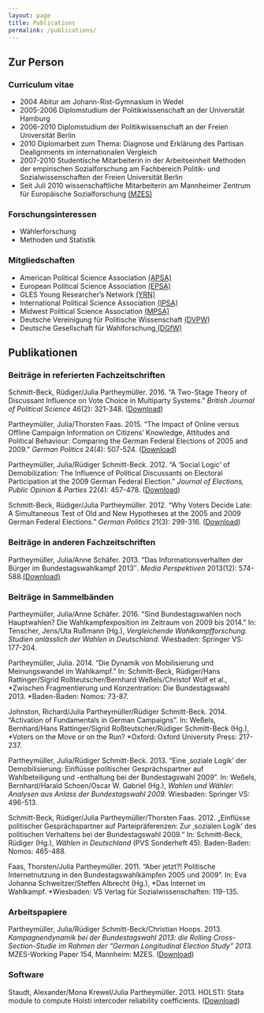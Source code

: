 ```yaml
---
layout: page
title: Publications
permalink: /publications/
---
```


Zur Person
----------

### Curriculum vitae

-   2004 Abitur am Johann-Rist-Gymnasium in Wedel
-   2005-2006 Diplomstudium der Politikwissenschaft an der Universität
    Hamburg
-   2006-2010 Diplomstudium der Politikwissenschaft an der Freien
    Universität Berlin
-   2010 Diplomarbeit zum Thema: Diagnose und Erklärung des Partisan
    Dealignments im internationalen Vergleich
-   2007-2010 Studentische Mitarbeiterin in der Arbeitseinheit Methoden
    der empirischen Sozialforschung am Fachbereich Politik- und
    Sozialwissenschaften der Freien Universität Berlin
-   Seit Juli 2010 wissenschaftliche Mitarbeiterin am Mannheimer Zentrum
    für Europäische
    Sozialforschung [(MZES)](http://www.mzes.uni-mannheim.de/d7/de)

### Forschungsinteressen

-   Wählerforschung
-   Methoden und Statistik

### Mitgliedschaften

-   American Political Science
    Association [(APSA)](http://www.apsanet.org/)
-   European Political Science
    Association [(EPSA)](http://www.epsanet.org/)
-   GLES Young Researcher’s
    Network [(YRN)](http://www.gles.eu/youngresearchers_startseite.htm)
-   International Political Science
    Association [(IPSA)](http://www.ipsa.org/)
-   Midwest Political Science
    Association [(MPSA)](http://www.mpsanet.org/)
-   Deutsche Vereinigung für Politische
    Wissenschaft [(DVPW)](http://www.dvpw.de/)
-   Deutsche Gesellschaft für
    Wahlforschung[ (DGfW)](http://www.dgfw.info/)

Publikationen
-------------

### Beiträge in referierten Fachzeitschriften

Schmitt-Beck, Rüdiger/Julia Partheymüller. 2016. “A Two-Stage Theory of
Discussant Influence on Vote Choice in Multiparty Systems.” *British
Journal of Political Science* 46(2): 321-348.
([Download](http://journals.cambridge.org/action/displayAbstract?fromPage=online&aid=9388887&fileId=S0007123414000301))

Partheymüller, Julia/Thorsten Faas. 2015. “The Impact of Online versus
Offline Campaign Information on Citizens’ Knowledge, Attitudes and
Political Behaviour: Comparing the German Federal Elections of 2005 and
2009.” *German Politics* 24(4): 507-524.
([Download](http://www.tandfonline.com/doi/full/10.1080/09644008.2015.1021789#.VS4aTvAtWUk))

Partheymüller, Julia/Rüdiger Schmitt-Beck. 2012. “A ‘Social Logic’ of
Demobilization: The Influence of Political Discussants on Electoral
Participation at the 2009 German Federal Election.” *Journal of
Elections, Public Opinion & Parties* 22(4): 457-478.
([Download](http://dx.doi.org/10.1080/17457289.2012.720576))

Schmitt-Beck, Rüdiger/Julia Partheymüller. 2012. “Why Voters Decide
Late: A Simultaneous Test of Old and New Hypotheses at the 2005 and 2009
German Federal Elections.” *German Politics* 21(3): 299-316.
([Download](http://dx.doi.org/10.1080/09644008.2012.716042))

### Beiträge in anderen Fachzeitschriften

Partheymüller, Julia/Anne Schäfer. 2013. “Das Informations­verhalten der
Bürger im Bundestagswahl­kampf 2013″. *Media Perspektiven* 2013(12):
574-588.[(Download)](http://www.media-perspektiven.de/uploads/tx_mppublications/12-2013_Partheymueller_Schaefer.pdf)

### Beiträge in Sammelbänden

Partheymüller, Julia/Anne Schäfer. 2016. "Sind Bundestagswahlen noch
Hauptwahlen? Die Wahlkampfexposition im Zeitraum von 2009 bis 2014." In:
Tenscher, Jens/Uta Rußmann (Hg.), *Vergleichende Wahlkampfforschung.
Studien anlässlich der Wahlen in Deutschland.* Wiesbaden: Springer VS:
177-204.

Partheymüller, Julia. 2014. “Die Dynamik von Mobilisierung und
Meinungswandel im Wahlkampf.” In: Schmitt-Beck, Rüdiger/Hans
Rattinger/Sigrid Roßteutscher/Bernhard Weßels/Christof Wolf et al.,
*Zwischen Fragmentierung und Konzentration: Die Bundestagswahl
2013. *Baden-Baden: Nomos: 73-87.

Johnston, Richard/Julia Partheymüller/Rüdiger Schmitt-Beck. 2014.
“Activation of Fundamentals in German Campaigns”. In: Weßels,
Bernhard/Hans Rattinger/Sigrid Roßteutscher/Rüdiger Schmitt-Beck (Hg.),
*Voters on the Move or on the Run? *Oxford: Oxford University Press:
217-237.

Partheymüller, Julia/Rüdiger Schmitt-Beck. 2013. “Eine ‚soziale Logik’
der Demobilisierung: Einflüsse politischer Gesprächspartner auf
Wahlbeteiligung und -enthaltung bei der Bundestagswahl 2009”. In:
Weßels, Bernhard/Harald Schoen/Oscar W. Gabriel (Hg.), *Wahlen und
Wähler: Analysen aus Anlass der Bundestagswahl 2009.* Wiesbaden:
Springer VS: 496-513.

Schmitt-Beck, Rüdiger/Julia Partheymüller/Thorsten Faas. 2012.
„Einflüsse politischer Gesprächspartner auf Parteipräferenzen: Zur
‚sozialen Logik’ des politischen Verhaltens bei der Bundestagswahl
2009.“ In: Schmitt-Beck, Rüdiger (Hg.), *Wählen in Deutschland* (PVS
Sonderheft 45). Baden-Baden: Nomos: 465-488.

Faas, Thorsten/Julia Partheymüller. 2011. “Aber jetzt?! Politische
Internetnutzung in den Bundestagswahlkämpfen 2005 und 2009”. In: Eva
Johanna Schweitzer/Steffen Albrecht (Hg.), *Das Internet im
Wahlkampf. *Wiesbaden: VS Verlag für Sozialwissenschaften: 119-135.

### Arbeitspapiere

Partheymüller, Julia/Rüdiger Schmitt-Beck/Christian Hoops. 2013.
*Kampagnendynamik bei der Bundestagswahl 2013: die Rolling
Cross-Section-Studie im Rahmen der “German Longitudinal Election Study”
2013.* MZES-Working Paper 154, Mannheim: MZES.
([Download](http://www.mzes.uni-mannheim.de/publications/wp/wp-154.pdf))

### Software

Staudt, Alexander/Mona Krewel/Julia Partheymüller. 2013. HOLSTI: Stata
module to compute Holsti intercoder reliability coefficients.
([Download](http://ideas.repec.org/c/boc/bocode/s457749.html))
